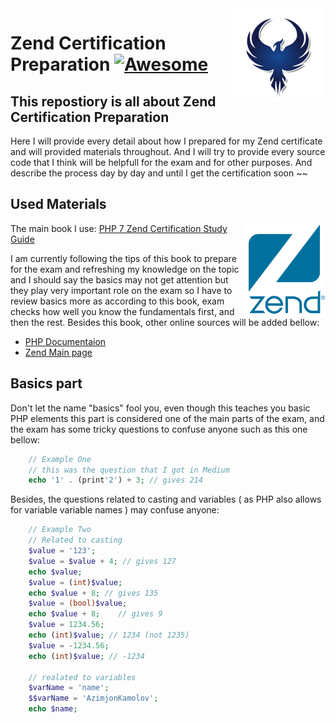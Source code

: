 <img src="https://github.com/azimjonkamolov/Main/blob/master/img/Phoenix.png" align="right" height="150"/>

# Zend Certification Preparation [![Awesome](https://cdn.rawgit.com/sindresorhus/awesome/d7305f38d29fed78fa85652e3a63e154dd8e8829/media/badge.svg)](https://github.com/sindresorhus/awesome#readme)

## This repostiory is all about Zend Certification Preparation
Here I will provide every detail about how I prepared for my Zend certificate and will provided materials throughout. 
And I will try to provide every source code that I think will be helpfull for the exam and for other purposes. 
And describe the process day by day and until I get the certification soon ~~

## Used Materials

<img src="https://github.com/azimjonkamolov/Main/blob/master/img/zend.png" align="right" height="150"/>

The main book I use: 
[PHP 7 Zend Certification Study Guide](https://www.amazon.com/PHP-Zend-Certification-Study-Guide-ebook/dp/B077G9Q6L5)

I am currently following the tips of this book to prepare for the exam and refreshing my knowledge on the topic 
and I should say the basics may not get attention but they play very important role on the exam so I have to 
review basics more as according to this book, exam checks how well you know the fundamentals first, and then the rest. 
Besides this book, other online sources will be added bellow: 
* [PHP Documentaion](https://www.php.net/docs.php)
* [Zend Main page](https://www.zend.com/)

## Basics part

Don't let the name "basics" fool you, even though this teaches you basic PHP elements this part is considered one of the main parts of the exam, and the exam has some tricky questions to confuse anyone such as this one bellow:
~~~PHP
    // Example One
    // this was the question that I got in Medium
    echo '1' . (print'2') + 3; // gives 214
~~~
Besides, the questions related to casting and variables ( as PHP also allows for variable variable names ) may confuse anyone:
~~~PHP
    // Example Two 
    // Related to casting
    $value = '123';
    $value = $value + 4; // gives 127
    echo $value;
    $value = (int)$value;
    echo $value + 8; // gives 135
    $value = (bool)$value;
    echo $value + 8;    // gives 9
    $value = 1234.56;
    echo (int)$value; // 1234 (not 1235)
    $value = -1234.56;
    echo (int)$value; // -1234

    // realated to variables
    $varName = 'name';
    $$varName = 'AzimjonKamolov';
    echo $name;
~~~